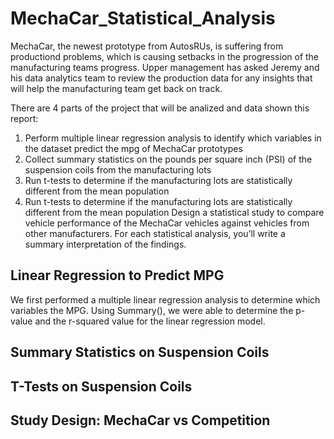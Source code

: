 # MechaCar_Statistical_Analysis

MechaCar, the newest prototype from AutosRUs, is suffering from productiond problems, which is causing setbacks in the progression of the manufacturing teams progress. Upper management has asked Jeremy and his data analytics team to review the production data for any insights that will help the manufacturing team get back on track.

There are 4 parts of the project that will be analized and data shown this report:

 1. Perform multiple linear regression analysis to identify which variables in the dataset predict the mpg of MechaCar prototypes
 2. Collect summary statistics on the pounds per square inch (PSI) of the suspension coils from the manufacturing lots
 3. Run t-tests to determine if the manufacturing lots are statistically different from the mean population
 4. Run t-tests to determine if the manufacturing lots are statistically different from the mean population
Design a statistical study to compare vehicle performance of the MechaCar vehicles against vehicles from other manufacturers. For each statistical analysis, you’ll write a summary interpretation of the findings.

## Linear Regression to Predict MPG

  We first performed a multiple linear regression analysis to determine which variables the MPG.  Using Summary(), we were able to determine the p-value and the r-squared value for the linear regression model.
  
  









## Summary Statistics on Suspension Coils


## T-Tests on Suspension Coils


## Study Design: MechaCar vs Competition
